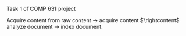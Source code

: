 
Task 1 of COMP 631 project

Acquire content from raw content $\rightarrow$ acquire content $\rightcontent$ analyze document $\rightarrow$ index document.

